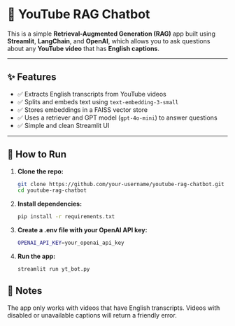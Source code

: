 # 🎥 YouTube RAG Chatbot

This is a simple **Retrieval-Augmented Generation (RAG)** app built using **Streamlit**, **LangChain**, and **OpenAI**, which allows you to ask questions about any **YouTube video** that has **English captions**.

---

## ✨ Features

- ✅ Extracts English transcripts from YouTube videos
- ✅ Splits and embeds text using `text-embedding-3-small`
- ✅ Stores embeddings in a FAISS vector store
- ✅ Uses a retriever and GPT model (`gpt-4o-mini`) to answer questions
- ✅ Simple and clean Streamlit UI

---

## 🚀 How to Run

1. **Clone the repo:**
   ```bash
   git clone https://github.com/your-username/youtube-rag-chatbot.git
   cd youtube-rag-chatbot

2. **Install dependencies:**
   ```bash
   pip install -r requirements.txt

3. **Create a .env file with your OpenAI API key:**
   ```bash
   OPENAI_API_KEY=your_openai_api_key
   
4. **Run the app:**
   ```bash
   streamlit run yt_bot.py

## 📌 Notes
The app only works with videos that have English transcripts.
Videos with disabled or unavailable captions will return a friendly error.
